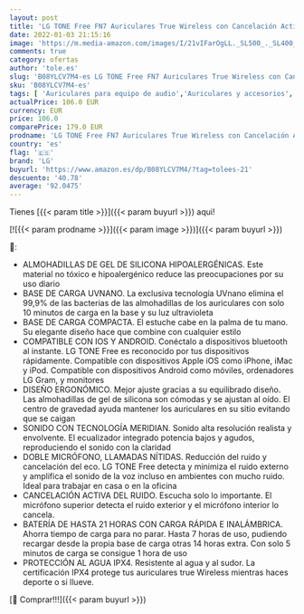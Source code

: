 ```yaml
---
layout: post
title: 'LG TONE Free FN7 Auriculares True Wireless con Cancelación Activa del Ruido  Tecnología Meridian Sound  base de carga con autolimpieza UVnano  doble micrófono compatible con iPhone y Android  negro'
date: 2022-01-03 21:15:16
image: 'https://m.media-amazon.com/images/I/21vIFarOgLL._SL500_._SL400_.jpg'
comments: true
category: ofertas
author: 'tole.es'
slug: 'B08YLCV7M4-es LG TONE Free FN7 Auriculares True Wireless con Cancelación...'
sku: 'B08YLCV7M4-es'
tags: [ 'Auriculares para equipo de audio','Auriculares y accesorios','Electrónica','iphone','lg', ]
actualPrice: 106.0 EUR
currency: EUR
price: 106.0
comparePrice: 179.0 EUR
prodname: 'LG TONE Free FN7 Auriculares True Wireless con Cancelación Activa del Ruido  Tecnología Meridian Sound  base de carga con autolimpieza UVnano  doble micrófono compatible con iPhone y Android  negro'
country: 'es'
flag: '🇪🇸'
brand: 'LG'
buyurl: 'https://www.amazon.es/dp/B08YLCV7M4/?tag=tolees-21'
descuento: '40.78'
average: '92.0475'
---
```


Tienes [{{< param title >}}]({{< param buyurl >}}) aqui!

[![{{< param prodname >}}]({{< param image >}})]({{< param buyurl >}})

🔎:

- ALMOHADILLAS DE GEL DE SILICONA HIPOALERGÉNICAS. Este material no tóxico e hipoalergénico reduce las preocupaciones por su uso diario
- BASE DE CARGA UVNANO. La exclusiva tecnología UVnano elimina el 99,9% de las bacterias de las almohadillas de los auriculares con solo 10 minutos de carga en la base y su luz ultravioleta
- BASE DE CARGA COMPACTA. El estuche cabe en la palma de tu mano. Su elegante diseño hace que combine con cualquier estilo
- COMPATIBLE CON IOS Y ANDROID. Conéctalo a dispositivos bluetooth al instante. LG TONE Free es reconocido por tus dispositivos rápidamente. Compatible con dispositivos Apple iOS como iPhone, iMac y iPod. Compatible con dispositivos Android como móviles, ordenadores LG Gram, y monitores
- DISEÑO ERGONÓMICO. Mejor ajuste gracias a su equilibrado diseño. Las almohadillas de gel de silicona son cómodas y se ajustan al oído. El centro de gravedad ayuda mantener los auriculares en su sitio evitando que se caigan
- SONIDO CON TECNOLOGÍA MERIDIAN. Sonido alta resolución realista y envolvente. El ecualizador integrado potencia bajos y agudos, reproduciendo el sonido con la claridad
- DOBLE MICRÓFONO, LLAMADAS NÍTIDAS. Reducción del ruido y cancelación del eco. LG TONE Free detecta y minimiza el ruido externo y amplifica el sonido de la voz incluso en ambientes con mucho ruido. Ideal para trabajar en casa o en la oficina
- CANCELACIÓN ACTIVA DEL RUIDO. Escucha solo lo importante. El micrófono superior detecta el ruido exterior y el micrófono interior lo cancela.
- BATERÍA DE HASTA 21 HORAS CON CARGA RÁPIDA E INALÁMBRICA. Ahorra tiempo de carga para no parar. Hasta 7 horas de uso, pudiendo recargar desde la propia base de carga otras 14 horas extra. Con solo 5 minutos de carga se consigue 1 hora de uso
- PROTECCIÓN AL AGUA IPX4. Resistente al agua y al sudor. La certificación IPX4 protege tus auriculares true Wireless mientras haces deporte o si llueve.

[🛒 Comprar!!!]({{< param buyurl >}})
